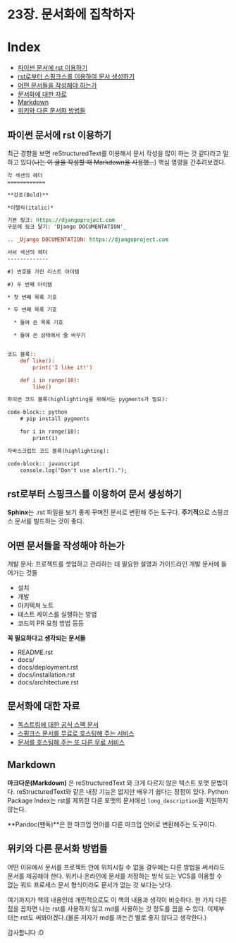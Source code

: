 23장. 문서화에 집착하자
=====

# Index
- [파이썬 문서에 rst 이용하기](#파이썬-문서에-rst-이용하기)
- [rst로부터 스핑크스를 이용하여 문서 생성하기](#rst로부터-스핑크스를-이용하여-문서-생성하기)
- [어떤 문서들을 작성해야 하는가](#어떤-문서들을-작성해야-하는가)
- [문서화에 대한 자료](#문서화에-대한-자료)
- [Markdown](#markdown)
- [위키와 다른 문서화 방법들](#위키와-다른-문서화-방법들)

## 파이썬 문서에 rst 이용하기

최근 경향을 보면 reStructuredText를 이용해서 문서 작성을 많이 하는 것 같다라고 말하고 있다(~~나는 이 글을 작성할 때 Markdown을 사용했...~~)
핵심 명령을 간추려보겠다.

```rst
각 섹션의 헤더
============

**강조(Bold)**

*이탤릭(italic)*

기본 링크: https://djangoproject.com
구문에 링크 달기: 'Django DOCUMENTATION'_

.. _Django DOCUMENTATION: https://djangoproject.com

서브 섹션의 헤더
-------------

#) 번호를 가진 리스트 아이템

#) 두 번째 아이템

* 첫 번째 목록 기호

* 두 번째 목록 기호

  * 들여 쓴 목록 기호

  * 들여 쓴 상태에서 줄 바꾸기


코드 블록::
    def like():
        print('I like it!')

    def i in range(10):
        like()

파이썬 코드 블록(highlighting을 위해서는 pygments가 필요):

code-block:: python
    # pip install pygments

    for i in range(10):
        print(i)

자바스크립트 코드 블록(highlighting):

code-block:: javascript
    console.log("Don't use alert().");
```

## rst로부터 스핑크스를 이용하여 문서 생성하기

**Sphinx**는 .rst 파일을 보기 좋게 꾸며진 문서로 변환해 주는 도구다.
**주기적**으로 스핑크스 문서를 빌드하는 것이 좋다.

## 어떤 문서들을 작성해야 하는가

개발 문서: 프로젝트를 셋업하고 관리하는 데 필요한 설명과 가이드라인
개발 문서에 들어가는 것들
- 설치
- 개발
- 아키텍쳐 노트
- 테스트 케이스를 실행하는 방법
- 코드의 PR 요청 방법 등등

**꼭 필요하다고 생각되는 문서들**
- README.rst
- docs/
- docs/deployment.rst
- docs/installation.rst
- docs/architecture.rst

## 문서화에 대한 자료

- [독스트링에 대한 공식 스펙 문서](http://www.python.org/dev/peps/pep-0257)
- [스핑크스 문서를 무료로 호스팅해 주는 서비스](https://readthedocs.org/)
- [문서를 호스팅해 주는 또 다른 무료 서비스](https://pythonhosted.org/)

## Markdown

**마크다운(Markdown)** 은 reStructuredText 와 크게 다르지 않은 텍스트 포맷 문법이다.
reStructuredText와 같은 내장 기능은 없지만 배우기 쉽다는 장점이 있다.
Python Package Index는 rst를 제외한 다른 포맷의 문서에선 `long_description`을 지원하지 않는다.

**Pandoc(팬독)**은 한 마크업 언어를 다른 마크업 언어로 변환해주는 도구이다.

## 위키와 다른 문서화 방법들

어떤 이유에서 문서를 프로젝트 안에 위치시킬 수 없을 경우에는 다른 방법을 써서라도 문서를 제공해야 한다.
위키나 온라인에 문서를 저장하는 방식 또는 VCS를 이용할 수 없는 워드 프로세스 문서 형식이라도 문서가 없는 것 보다는 낫다.


여기까지가 책의 내용인데 개인적으로도 이 책의 내용과 생각이 비슷하다.
한 가지 다른 점을 꼽자면 나는 rst를 사용하지 않고 md를 사용하는 것 정도를 꼽을 수 있다.
이제부터는 rst도 써봐야겠다.(물론 저자가 md를 까는건 별로 좋지 않다고 생각한다.)

감사합니다 :D

